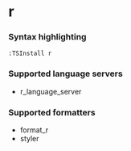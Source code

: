 <!--- THIS DOCUMENT IS AUTOMATICALLY GENERATED, DON'T EDIT IT -->
# r

### Syntax highlighting

```vim
:TSInstall r
```

### Supported language servers

- r_language_server

### Supported formatters

- format_r
- styler
